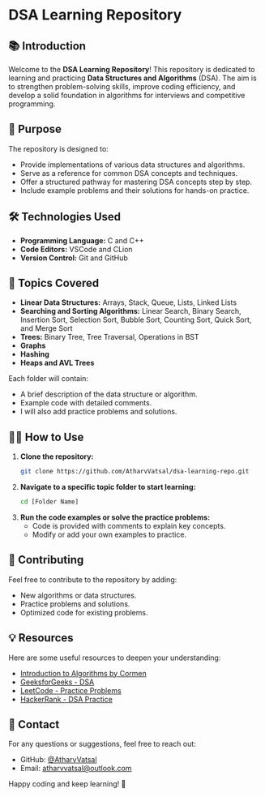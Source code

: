 # DSA Learning Repository

## 📚 Introduction
Welcome to the **DSA Learning Repository**! This repository is dedicated to learning and practicing **Data Structures and Algorithms** (DSA). The aim is to strengthen problem-solving skills, improve coding efficiency, and develop a solid foundation in algorithms for interviews and competitive programming.

## 🎯 Purpose
The repository is designed to:
- Provide implementations of various data structures and algorithms.
- Serve as a reference for common DSA concepts and techniques.
- Offer a structured pathway for mastering DSA concepts step by step.
- Include example problems and their solutions for hands-on practice.

## 🛠️ Technologies Used
- **Programming Language:** C and C++
- **Code Editors:** VSCode and CLion
- **Version Control:** Git and GitHub

## 📁 Topics Covered
- **Linear Data Structures:** Arrays, Stack, Queue, Lists, Linked Lists
- **Searching and Sorting Algorithms:** Linear Search, Binary Search, Insertion Sort, Selection Sort, Bubble Sort, Counting Sort, Quick Sort, and Merge Sort
- **Trees:** Binary Tree, Tree Traversal, Operations in BST
- **Graphs**
- **Hashing**
- **Heaps and AVL Trees**

Each folder will contain:
- A brief description of the data structure or algorithm.
- Example code with detailed comments.
- I will also add practice problems and solutions.

## 🧑‍💻 How to Use
1. **Clone the repository:**
   ```bash
   git clone https://github.com/AtharvVatsal/dsa-learning-repo.git
   ```
2. **Navigate to a specific topic folder to start learning:**
   ```bash
   cd [Folder Name]
   ```
3. **Run the code examples or solve the practice problems:**
   - Code is provided with comments to explain key concepts.
   - Modify or add your own examples to practice.

## 🤝 Contributing
Feel free to contribute to the repository by adding:
- New algorithms or data structures.
- Practice problems and solutions.
- Optimized code for existing problems.

## 💡 Resources
Here are some useful resources to deepen your understanding:
- [Introduction to Algorithms by Cormen](https://mitpress.mit.edu/9780262046305/introduction-to-algorithms/)
- [GeeksforGeeks - DSA](https://www.geeksforgeeks.org/data-structures/)
- [LeetCode - Practice Problems](https://leetcode.com/)
- [HackerRank - DSA Practice](https://www.hackerrank.com/domains/tutorials/10-days-of-javascript)

## 📧 Contact
For any questions or suggestions, feel free to reach out:
- GitHub: [@AtharvVatsal](https://github.com/AtharvVatsal)
- Email: [atharvvatsal@outlook.com](mailto:atharvvatsal@outlook.com)

Happy coding and keep learning! 🚀
